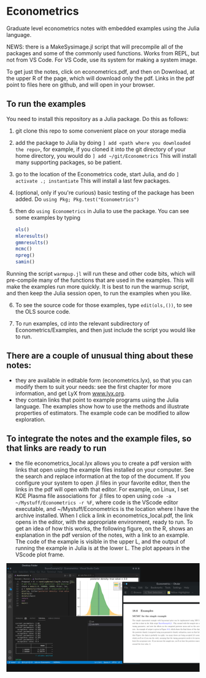 # Econometrics
Graduate level econometrics notes with embedded examples using the Julia language.

NEWS: there is a MakeSysimage.jl script that will precompile all of the packages and 
some of the commonly used functions. Works from REPL, but not from VS Code. For VS Code,
use its system for making a system image.

To get just the notes, click on econometrics.pdf, and then on Download, at the upper R of the page, which will download only the pdf. Links in the pdf point to files here on github, and will open in your browser.

## To run the examples
You need to install this repository as a Julia package. Do this as follows:

1. git clone this repo to some convenient place on your storage media

2. add the package to Julia by doing ```] add <path where you downloaded the repo>```, for example, if you cloned it into the git directory of your home directory, you would do ```] add ~/git/Econometrics```  This will install many supporting packages, so be patient.

3. go to the location of the Econometrics code, start Julia, and do ```] activate .; instantiate```  This will install a last few packages.

4. (optional, only if you're curious) basic testing of the package has been added. Do ```using Pkg; Pkg.test("Econometrics")```

5. then do ```using Econometrics``` in Julia to use the package. You can see some examples by typing 
   ```julia
   ols()
   mleresults()
   gmmresults()
   mcmc()
   npreg()
   samin()
   ```
  Running the script ```warmpup.jl``` will run these and other code bits, which will pre-compile many of the functions that are used in the examples. This will make the examples run more quickly. It is best to run the warmup script, and then keep the Julia session open, to run the examples when you like.

6. To see the source code for those examples, type ```edit(ols,())```, to see the OLS source code.

7. To run examples, cd into the relevant subdirectory of Econometrics/Examples, and then just include the script you would like to run.

## There are a couple of unusual thing about these notes:
- they are available in editable form (econometrics.lyx), so that you can modify them to suit your needs: see the first chapter for more information, and get LyX from  www.lyx.org. 
- they contain links that point to example programs using the Julia language. The examples show how to use the methods and illustrate properties of estimators. The example code can be modified to allow exploration.

## To integrate the notes and the example files, so that links are ready to run
- the file econometrics_local.lyx allows you to create a pdf version with links that open using the example files installed on your computer. See the search and replace information at the top of the document. If you configure your system to open .jl files in your favorite editor, then the links in the pdf will open with that editor. For example, on Linux, I set KDE Plasma file associations for .jl files to open using ```code -a ~/Mystuff/Econometrics -r %F```, where code is the VScode editor executable, and ~/Mystuff/Econometrics is the location where I have the archive installed. When I click a link in econometrics_local.pdf, the link opens in the editor, with the appropriate environment, ready to run.
To get an idea of how this works, the following figure, on the R, shows an explanation in the pdf version of the notes, with a link to an example. The code of the example is visible in the upper L, and the output of running the example in Julia is at the lower L. The plot appears in the VScode plot frame.

![example](https://github.com/mcreel/Econometrics/blob/master/example.png)
